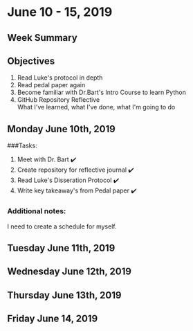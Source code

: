 # June 10 - 15, 2019
## Week Summary

## Objectives
1. Read Luke's protocol in depth
2. Read pedal paper again
3. Become familiar with Dr.Bart's Intro Course to learn Python
4. GitHub Repository Reflective  
What I've learned, what I've done, what I'm going to do


## Monday June 10th, 2019
###Tasks:
1. Meet with Dr. Bart :heavy_check_mark:
2. Create repository for reflective journal :heavy_check_mark:
3. Read Luke's Disseration Protocol :heavy_check_mark:
4. Write key takeaway's from Pedal paper :heavy_check_mark:

### Additional notes:
I need to create a schedule for myself.

## Tuesday June 11th, 2019

## Wednesday June 12th, 2019

## Thursday June 13th, 2019

## Friday June 14, 2019

